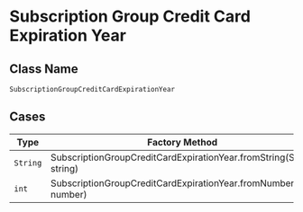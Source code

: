 
# Subscription Group Credit Card Expiration Year

## Class Name

`SubscriptionGroupCreditCardExpirationYear`

## Cases

| Type | Factory Method |
|  --- | --- |
| `String` | SubscriptionGroupCreditCardExpirationYear.fromString(String string) |
| `int` | SubscriptionGroupCreditCardExpirationYear.fromNumber(int number) |


